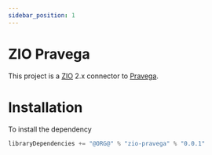 ```yaml
---
sidebar_position: 1
---
```

# ZIO Pravega

This project is a [ZIO](https://zio.dev) 2.x connector to [Pravega](https://pravega.io).

# Installation

To install the dependency

```scala
libraryDependencies += "@ORG@" % "zio-pravega" % "0.0.1"
```

